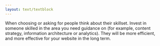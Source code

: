 ```yaml
---
layout: text/textblock
---
```


When choosing or asking for people think about their skillset. Invest in someone skilled in the area you need guidance on (for example, content strategy, information architecture or analytics). They will be more efficient, and more effective for your website in the long term.

